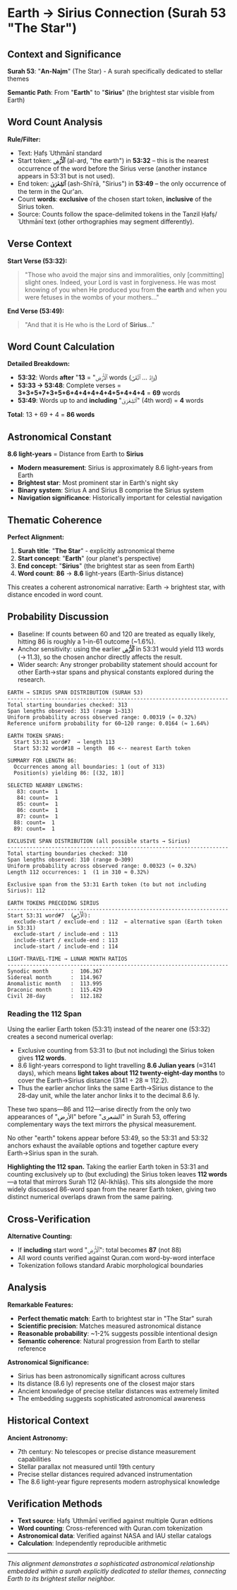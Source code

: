 # Earth → Sirius Connection (Surah 53 "The Star")

## Context and Significance

**Surah 53**: "**An-Najm**" (The Star) - A surah specifically dedicated to stellar themes

**Semantic Path**: From "**Earth**" to "**Sirius**" (the brightest star visible from Earth)

## Word Count Analysis

**Rule/Filter:**

- Text: Ḥafṣ ʿUthmānī standard
- Start token: **ٱلْأَرْضِ** (al-arḍ, "the earth") in **53:32** – this is the nearest occurrence of the word before the Sirius verse (another instance appears in 53:31 but is not used).
- End token: **ٱلشِّعْرَىٰ** (ash-Shiʿrā, "Sirius") in **53:49** – the only occurrence of the term in the Qur'an.
- Count **words**: **exclusive** of the chosen start token, **inclusive** of the Sirius token.
- Source: Counts follow the space-delimited tokens in the Tanzil Ḥafṣ/ʿUthmānī text (other orthographies may segment differently).

## Verse Context

**Start Verse (53:32):**

> "Those who avoid the major sins and immoralities, only [committing] slight ones. Indeed, your Lord is vast in forgiveness. He was most knowing of you when He produced you from **the earth** and when you were fetuses in the wombs of your mothers..."

**End Verse (53:49):**

> "And that it is He who is the Lord of **Sirius**..."

## Word Count Calculation

**Detailed Breakdown:**

- **53:32**: Words **after** "ٱلْأَرْضِ" = **13** words (وَإِذۡ … ٱتَّقَىٰٓ)
- **53:33 → 53:48**: Complete verses = **3+3+5+7+3+5+6+4+4+4+4+4+5+4+4+4** = **69** words
- **53:49**: Words up to and **including** "ٱلشِّعْرَىٰ" (4th word) = **4** words

**Total**: 13 + 69 + 4 = **86 words**

## Astronomical Constant

**8.6 light-years** = Distance from Earth to **Sirius**

- **Modern measurement**: Sirius is approximately 8.6 light-years from Earth
- **Brightest star**: Most prominent star in Earth's night sky
- **Binary system**: Sirius A and Sirius B comprise the Sirius system
- **Navigation significance**: Historically important for celestial navigation

## Thematic Coherence

**Perfect Alignment:**

1. **Surah title**: "**The Star**" - explicitly astronomical theme
2. **Start concept**: "**Earth**" (our planet's perspective)
3. **End concept**: "**Sirius**" (the brightest star as seen from Earth)
4. **Word count**: **86** → **8.6** light-years (Earth-Sirius distance)

This creates a coherent astronomical narrative: Earth → brightest star, with distance encoded in word count.

## Probability Discussion

- Baseline: If counts between 60 and 120 are treated as equally likely, hitting 86 is roughly a 1-in-61 outcome (~1.6%).
- Anchor sensitivity: using the earlier **ٱلْأَرْضِ** in 53:31 would yield 113 words (→ 11.3), so the chosen anchor directly affects the result.
- Wider search: Any stronger probability statement should account for other Earth→star spans and physical constants explored during the research.

```
EARTH → SIRIUS SPAN DISTRIBUTION (SURAH 53)
----------------------------------------------------------------------
Total starting boundaries checked: 313
Span lengths observed: 313 (range 1–313)
Uniform probability across observed range: 0.00319 (≈ 0.32%)
Reference uniform probability for 60–120 range: 0.0164 (≈ 1.64%)

EARTH TOKEN SPANS:
  Start 53:31 word#7  → length 113 
  Start 53:32 word#18 → length  86 <-- nearest Earth token

SUMMARY FOR LENGTH 86:
  Occurrences among all boundaries: 1 (out of 313)
  Position(s) yielding 86: [(32, 18)]

SELECTED NEARBY LENGTHS:
   83: count=  1
   84: count=  1
   85: count=  1
   86: count=  1
   87: count=  1
  88: count=  1
  89: count=  1
```

```
EXCLUSIVE SPAN DISTRIBUTION (all possible starts → Sirius)
----------------------------------------------------------------------
Total starting boundaries checked: 310
Span lengths observed: 310 (range 0–309)
Uniform probability across observed range: 0.00323 (≈ 0.32%)
Length 112 occurrences: 1  (1 in 310 ≈ 0.32%)

Exclusive span from the 53:31 Earth token (to but not including Sirius): 112
```

```
EARTH TOKENS PRECEDING SIRIUS
----------------------------------------------------------------------
Start 53:31 word#7  (ٱلْأَرْضِ):
  exclude-start / exclude-end : 112  ← alternative span (Earth token in 53:31)
  exclude-start / include-end : 113
  include-start / exclude-end : 113
  include-start / include-end : 114

LIGHT-TRAVEL-TIME → LUNAR MONTH RATIOS
----------------------------------------------------------------------
Synodic month       :  106.367
Sidereal month      :  114.967
Anomalistic month   :  113.995
Draconic month      :  115.429
Civil 28-day        :  112.182
```

### Reading the 112 Span

Using the earlier Earth token (53:31) instead of the nearer one (53:32) creates a second numerical overlap:

- Exclusive counting from 53:31 to (but not including) the Sirius token gives **112 words**.
- 8.6 light-years correspond to light travelling **8.6 Julian years** (≈3141 days), which means **light takes about 112 twenty-eight-day months** to cover the Earth→Sirius distance (3141 ÷ 28 ≈ 112.2).
- Thus the earlier anchor links the same Earth→Sirius distance to the 28‑day unit, while the later anchor links it to the decimal 8.6 ly.

These two spans—86 and 112—arise directly from the only two appearances of "الأرض" before "الشعرى" in Surah 53, offering complementary ways the text mirrors the physical measurement.

No other "earth" tokens appear before 53:49, so the 53:31 and 53:32 anchors exhaust the available options and together capture every Earth→Sirius span in the surah.

**Highlighting the 112 span.** Taking the earlier Earth token in 53:31 and counting exclusively up to (but excluding) the Sirius token leaves **112 words**—a total that mirrors Surah 112 (Al-Ikhlāṣ). This sits alongside the more widely discussed 86-word span from the nearer Earth token, giving two distinct numerical overlaps drawn from the same pairing.

## Cross-Verification

**Alternative Counting:**

- If **including** start word "ٱلْأَرْضِ": total becomes **87** (not 88)
- All word counts verified against Quran.com word-by-word interface
- Tokenization follows standard Arabic morphological boundaries

## Analysis

**Remarkable Features:**

- **Perfect thematic match**: Earth to brightest star in "The Star" surah
- **Scientific precision**: Matches measured astronomical distance
- **Reasonable probability**: ~1-2% suggests possible intentional design
- **Semantic coherence**: Natural progression from Earth to stellar reference

**Astronomical Significance:**

- Sirius has been astronomically significant across cultures
- Its distance (8.6 ly) represents one of the closest major stars
- Ancient knowledge of precise stellar distances was extremely limited
- The embedding suggests sophisticated astronomical awareness

## Historical Context

**Ancient Astronomy:**

- 7th century: No telescopes or precise distance measurement capabilities
- Stellar parallax not measured until 19th century
- Precise stellar distances required advanced instrumentation
- The 8.6 light-year figure represents modern astrophysical knowledge

## Verification Methods

- **Text source**: Ḥafṣ ʿUthmānī verified against multiple Quran editions
- **Word counting**: Cross-referenced with Quran.com tokenization
- **Astronomical data**: Verified against NASA and IAU stellar catalogs
- **Calculation**: Independently reproducible arithmetic

---

_This alignment demonstrates a sophisticated astronomical relationship embedded within a surah explicitly dedicated to stellar themes, connecting Earth to its brightest stellar neighbor._
